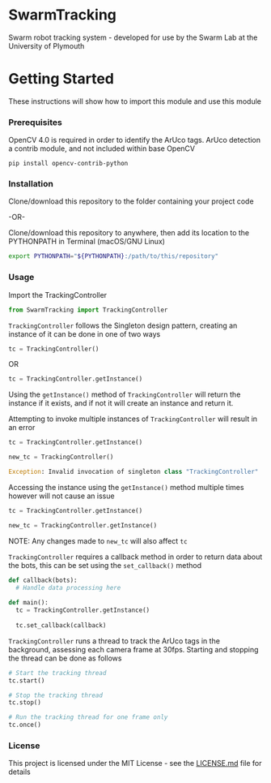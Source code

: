 # SwarmTracking
Swarm robot tracking system - developed for use by the Swarm Lab at the University of Plymouth

# Getting Started
These instructions will show how to import this module and use this module

### Prerequisites
OpenCV 4.0 is required in order to identify the ArUco tags. ArUco detection a contrib module, and not included within base OpenCV
```
pip install opencv-contrib-python
```

### Installation
Clone/download this repository to the folder containing your project code

-OR-

Clone/download this repository to anywhere, then add its location to the PYTHONPATH in Terminal (macOS/GNU Linux)
```bash
export PYTHONPATH="${PYTHONPATH}:/path/to/this/repository"
```


### Usage
Import the TrackingController
```python
from SwarmTracking import TrackingController
```

`TrackingController` follows the Singleton design pattern, creating an instance of it can be done in one of two ways
```python
tc = TrackingController()
```

OR

```python
tc = TrackingController.getInstance()
```
Using the `getInstance()` method of `TrackingController` will return the instance if it exists, and if not it will create an instance and return it.

Attempting to invoke multiple instances of `TrackingController` will result in an error
```python
tc = TrackingController.getInstance()

new_tc = TrackingController()

Exception: Invalid invocation of singleton class "TrackingController"
```

Accessing the instance using the `getInstance()` method multiple times however will not cause an issue
```python
tc = TrackingController.getInstance()

new_tc = TrackingController.getInstance()
```

NOTE: Any changes made to `new_tc` will also affect `tc`

`TrackingController` requires a callback method in order to return data about the bots, this can be set using the `set_callback()` method
```python
def callback(bots):
  # Handle data processing here
  
def main():
  tc = TrackingController.getInstance()
  
  tc.set_callback(callback)
```

`TrackingController` runs a thread to track the ArUco tags in the background, assessing each camera frame at 30fps. Starting and stopping the thread can be done as follows
```python
# Start the tracking thread
tc.start()

# Stop the tracking thread
tc.stop()

# Run the tracking thread for one frame only
tc.once()
```

### License
This project is licensed under the MIT License - see the [LICENSE.md](LICENSE.md) file for details

